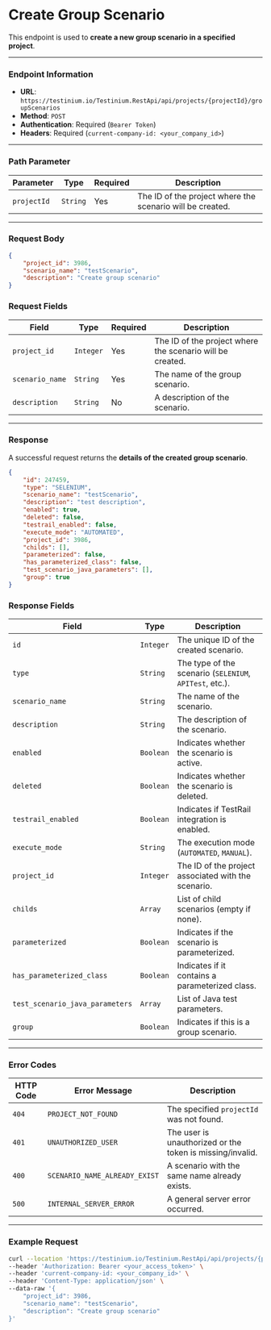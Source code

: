 # Create Group Scenario

This endpoint is used to **create a new group scenario in a specified project**.

***

### Endpoint Information

* **URL**: `https://testinium.io/Testinium.RestApi/api/projects/{projectId}/groupScenarios`
* **Method**: `POST`
* **Authentication**: Required (`Bearer Token`)
* **Headers**: Required (`current-company-id: <your_company_id>`)

***

### Path Parameter

| Parameter   | Type     | Required | Description                                               |
| ----------- | -------- | -------- | --------------------------------------------------------- |
| `projectId` | `String` | Yes      | The ID of the project where the scenario will be created. |

***

### Request Body

```json
{
    "project_id": 3986,
    "scenario_name": "testScenario",
    "description": "Create group scenario"
}
```

### Request Fields

| Field           | Type      | Required | Description                                               |
| --------------- | --------- | -------- | --------------------------------------------------------- |
| `project_id`    | `Integer` | Yes      | The ID of the project where the scenario will be created. |
| `scenario_name` | `String`  | Yes      | The name of the group scenario.                           |
| `description`   | `String`  | No       | A description of the scenario.                            |

***

### Response

A successful request returns the **details of the created group scenario**.

```json
{
    "id": 247459,
    "type": "SELENIUM",
    "scenario_name": "testScenario",
    "description": "test description",
    "enabled": true,
    "deleted": false,
    "testrail_enabled": false,
    "execute_mode": "AUTOMATED",
    "project_id": 3986,
    "childs": [],
    "parameterized": false,
    "has_parameterized_class": false,
    "test_scenario_java_parameters": [],
    "group": true
}
```

### Response Fields

| Field                           | Type      | Description                                             |
| ------------------------------- | --------- | ------------------------------------------------------- |
| `id`                            | `Integer` | The unique ID of the created scenario.                  |
| `type`                          | `String`  | The type of the scenario (`SELENIUM`, `APITest`, etc.). |
| `scenario_name`                 | `String`  | The name of the scenario.                               |
| `description`                   | `String`  | The description of the scenario.                        |
| `enabled`                       | `Boolean` | Indicates whether the scenario is active.               |
| `deleted`                       | `Boolean` | Indicates whether the scenario is deleted.              |
| `testrail_enabled`              | `Boolean` | Indicates if TestRail integration is enabled.           |
| `execute_mode`                  | `String`  | The execution mode (`AUTOMATED`, `MANUAL`).             |
| `project_id`                    | `Integer` | The ID of the project associated with the scenario.     |
| `childs`                        | `Array`   | List of child scenarios (empty if none).                |
| `parameterized`                 | `Boolean` | Indicates if the scenario is parameterized.             |
| `has_parameterized_class`       | `Boolean` | Indicates if it contains a parameterized class.         |
| `test_scenario_java_parameters` | `Array`   | List of Java test parameters.                           |
| `group`                         | `Boolean` | Indicates if this is a group scenario.                  |

***

### Error Codes

| HTTP Code | Error Message                 | Description                                               |
| --------- | ----------------------------- | --------------------------------------------------------- |
| `404`     | `PROJECT_NOT_FOUND`           | The specified `projectId` was not found.                  |
| `401`     | `UNAUTHORIZED_USER`           | The user is unauthorized or the token is missing/invalid. |
| `400`     | `SCENARIO_NAME_ALREADY_EXIST` | A scenario with the same name already exists.             |
| `500`     | `INTERNAL_SERVER_ERROR`       | A general server error occurred.                          |

***

### Example Request

```bash
curl --location 'https://testinium.io/Testinium.RestApi/api/projects/{projectId}/groupScenarios' \
--header 'Authorization: Bearer <your_access_token>' \
--header 'current-company-id: <your_company_id>' \
--header 'Content-Type: application/json' \
--data-raw '{
    "project_id": 3986,
    "scenario_name": "testScenario",
    "description": "Create group scenario"
}'
```
